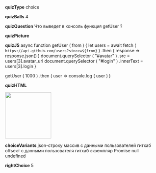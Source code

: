 ____quizType____
choice

____quizBalls____
4

____quizQuestion____
Что выведет в консоль функция getUser ?

____quizPicture____


____quizJS____
async function getUser ( from ) {
    let users = await fetch ( `https://api.github.com/users?since=${from}` )
        .then ( response => response.json() )
    document.querySelector ( "#avatar" )
            .src = users[3].avatar_url
    document.querySelector ( "#login" )
            .innerText = users[3].login
}

getUser ( 1000 )
    .then ( user =>  console.log ( user ) )

____quizHTML____
<body>
    <img src="http://www.followingthenerd.com/site/wp-content/uploads/avatar.jpg_274898881.jpg"
        height="150"
        id="avatar"/>
    <p id="login"></p>
</body>


____choiceVariants____
json-строку
массив с данными пользователей гитхаб
объект с данными пользователя гитхаб
экземпляр Promise
null
undefined

____rightChoice____
5
